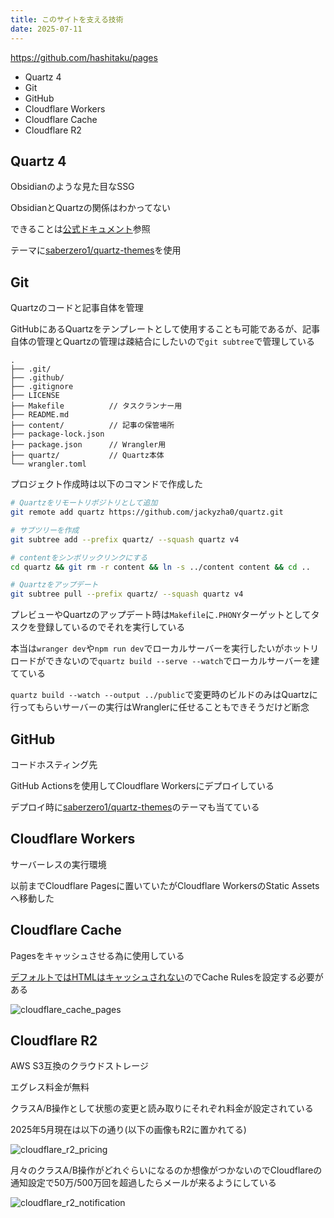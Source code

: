 ```yaml
---
title: このサイトを支える技術
date: 2025-07-11
---
```


https://github.com/hashitaku/pages

- Quartz 4
- Git
- GitHub
- Cloudflare Workers
- Cloudflare Cache
- Cloudflare R2

## Quartz 4

Obsidianのような見た目なSSG

ObsidianとQuartzの関係はわかってない

できることは[公式ドキュメント](https://quartz.jzhao.xyz)参照

テーマに[saberzero1/quartz-themes](https://github.com/saberzero1/quartz-themes)を使用

## Git

Quartzのコードと記事自体を管理

GitHubにあるQuartzをテンプレートとして使用することも可能であるが、記事自体の管理とQuartzの管理は疎結合にしたいので`git subtree`で管理している

```
.
├── .git/
├── .github/
├── .gitignore
├── LICENSE
├── Makefile          // タスクランナー用
├── README.md
├── content/          // 記事の保管場所
├── package-lock.json
├── package.json      // Wrangler用
├── quartz/           // Quartz本体
└── wrangler.toml
```

プロジェクト作成時は以下のコマンドで作成した

```sh
# Quartzをリモートリポジトリとして追加
git remote add quartz https://github.com/jackyzha0/quartz.git

# サブツリーを作成
git subtree add --prefix quartz/ --squash quartz v4

# contentをシンボリックリンクにする
cd quartz && git rm -r content && ln -s ../content content && cd ..

# Quartzをアップデート
git subtree pull --prefix quartz/ --squash quartz v4
```

プレビューやQuartzのアップデート時は`Makefile`に`.PHONY`ターゲットとしてタスクを登録しているのでそれを実行している

本当は`wranger dev`や`npm run dev`でローカルサーバーを実行したいがホットリロードができないので`quartz build --serve --watch`でローカルサーバーを建てている

`quartz build --watch --output ../public`で変更時のビルドのみはQuartzに行ってもらいサーバーの実行はWranglerに任せることもできそうだけど断念

## GitHub

コードホスティング先

GitHub Actionsを使用してCloudflare Workersにデプロイしている

デプロイ時に[saberzero1/quartz-themes](https://github.com/saberzero1/quartz-themes)のテーマも当てている

## Cloudflare Workers

サーバーレスの実行環境

以前までCloudflare Pagesに置いていたがCloudflare WorkersのStatic Assetsへ移動した

## Cloudflare Cache

Pagesをキャッシュさせる為に使用している

[デフォルトではHTMLはキャッシュされない](https://developers.cloudflare.com/cache/concepts/default-cache-behavior/)のでCache Rulesを設定する必要がある

![cloudflare_cache_pages](https://r2.hashitaku.dev/cloudflare_cache_pages.png)

## Cloudflare R2

AWS S3互換のクラウドストレージ

エグレス料金が無料

クラスA/B操作として状態の変更と読み取りにそれぞれ料金が設定されている

2025年5月現在は以下の通り(以下の画像もR2に置かれてる)

![cloudflare_r2_pricing](https://r2.hashitaku.dev/cloudflare_r2_pricing.png)

月々のクラスA/B操作がどれぐらいになるのか想像がつかないのでCloudflareの通知設定で50万/500万回を超過したらメールが来るようにしている

![cloudflare_r2_notification](https://r2.hashitaku.dev/cloudflare_r2_notification.png)
